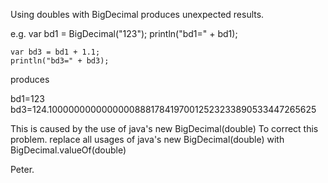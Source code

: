 Using doubles with BigDecimal produces unexpected results.

e.g.
    var bd1 = BigDecimal("123");
    println("bd1=" + bd1);

    var bd3 = bd1 + 1.1;
    println("bd3=" + bd3);

produces

bd1=123
bd3=124.100000000000000088817841970012523233890533447265625


This is caused by the use of java's new BigDecimal(double)
To correct this problem. replace all usages of java's new BigDecimal(double) with BigDecimal.valueOf(double)


Peter.


